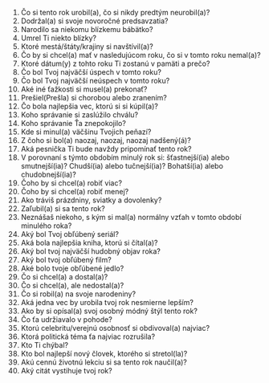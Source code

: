 1. Čo si tento rok urobil(a), čo si nikdy predtým neurobil(a)?
2. Dodržal(a) si svoje novoročné predsavzatia?
3. Narodilo sa niekomu blízkemu bábätko?
4. Umrel Ti niekto blízky?
5. Ktoré mestá/štáty/krajiny si navštívil(a)?
6. Čo by si chcel(a) mať v nasledujúcom roku, čo si v tomto roku nemal(a)?
7. Ktoré dátum(y) z tohto roku Ti zostanú v pamäti a prečo?
8. Čo bol Tvoj najväčší úspech v tomto roku?
9. Čo bol Tvoj najväčší neúspech v tomto roku?
10. Aké iné ťažkosti si musel(a) prekonať?
11. Prešiel(Prešla) si chorobou alebo zranením?
12. Čo bola najlepšia vec, ktorú si si kúpil(a)?
13. Koho správanie si zaslúžilo chválu?
14. Koho správanie Ťa znepokojilo?
15. Kde si minul(a) väčšinu Tvojich peňazí?
16. Z čoho si bol(a) naozaj, naozaj, naozaj nadšený(á)?
17. Aká pesnička Ti bude navždy pripomínať tento rok?
18. V porovnaní s týmto obdobím minulý rok si: šťastnejší(ia) alebo smutnejší(ia)? Chudší(ia) alebo tučnejší(ia)? Bohatší(ia) alebo chudobnejší(ia)?
19. Čoho by si chcel(a) robiť viac?
20. Čoho by si chcel(a) robiť menej?
21. Ako tráviš prázdniny, sviatky a dovolenky?
22. Zaľubil(a) si sa tento rok?
23. Neznášaš niekoho, s kým si mal(a) normálny vzťah v tomto období minulého roka?
24. Aký bol Tvoj obľúbený seriál?
25. Aká bola najlepšia kniha, ktorú si čítal(a)?
26. Aký bol tvoj najväčší hudobný objav roka?
27. Aký bol tvoj obľúbený film?
28. Aké bolo tvoje obľúbené jedlo?
29. Čo si chcel(a) a dostal(a)?
30. Čo si chcel(a), ale nedostal(a)?
31. Čo si robil(a) na svoje narodeniny?
32. Aká jedna vec by urobila tvoj rok nesmierne lepším?
33. Ako by si opísal(a) svoj osobný módný štýl tento rok?
34. Čo ťa udržiavalo v pohode?
35. Ktorú celebritu/verejnú osobnosť si obdivoval(a) najviac?
36. Ktorá politická téma ťa najviac rozrušila?
37. Kto Ti chýbal?
38. Kto bol najlepší nový človek, ktorého si stretol(la)?
39. Akú cennú životnú lekciu si sa tento rok naučil(a)?
40. Aký citát vystihuje tvoj rok?